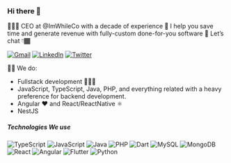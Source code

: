 ### Hi there 👋

👨🏾‍💻 CEO at @ImWhileCo with a decade of experience
🚀 I help you save time and generate revenue with fully-custom done-for-you software
💬 Let’s chat 👇🏾

[![Gmail](https://img.shields.io/badge/-GMAIL-D14836?style=for-the-badge&logo=gmail&logoColor=white)](mailto:denzelcodedev@gmail.com)
[![LinkedIn](https://img.shields.io/badge/-LINKEDIN-0077B5?style=for-the-badge&logo=linkedin&logoColor=white)](https://www.linkedin.com/in/denzel-giraldo-591b831a7/)
[![Twitter](https://img.shields.io/badge/-TWITTER-0077B5?style=for-the-badge&logo=twitter&logoColor=white)](https://www.twitter.com/denzelcode/)

👨‍💻 We do:
- Fullstack development 👨🏾‍💻
- JavaScript, TypeScript, Java, PHP, and everything related with a heavy preference for backend development.
- Angular ❤️ and React/ReactNative ⚛️
- NestJS

##### Technologies We use

![TypeScript](https://img.shields.io/badge/-TypeScript-000000?style=flat&logo=typescript)
![JavaScript](https://img.shields.io/badge/-JavaScript-000000?style=flat&logo=javascript)
![Java](https://img.shields.io/badge/-Java-000000?style=flat&logo=java)
![PHP](https://img.shields.io/badge/-PHP-000000?style=flat&logo=php)
![Dart](https://img.shields.io/badge/-Dart-000000?style=flat&logo=dart)
![MySQL](https://img.shields.io/badge/-MySQL-000000?style=flat&logo=mysql)
![MongoDB](https://img.shields.io/badge/-MongoDB-000000?style=flat&logo=mongodb)
![React](https://img.shields.io/badge/-React-000000?style=flat&logo=react)
![Angular](https://img.shields.io/badge/-Angular-000000?style=flat&logo=angular)
![Flutter](https://img.shields.io/badge/-Flutter-000000?style=flat&logo=flutter)
![Python](https://img.shields.io/badge/-Python-000000?style=flat&logo=python)
